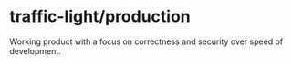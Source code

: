 # traffic-light/production

Working product with a focus on correctness and security over speed of development.
